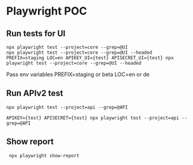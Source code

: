 # Playwright POC


## Run tests for UI

```
npx playwright test --project=core --grep=@UI
npx playwright test --project=core --grep=@UI --headed
PREFIX=staging LOC=en APIKEY_UI={test} APISECRET_UI={test} npx playwright test --project=core --grep=@UI --headed
```

Pass env variables
PREFIX=staging or beta
LOC=en or de

## Run APIv2 test

```
npx playwright test --project=api --grep=@API

APIKEY={test} APISECRET={test} npx playwright test --project=api --grep=@API
```

## Show report

```
 npx playwright show-report
```